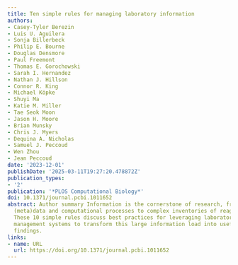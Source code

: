 ```yaml
---
title: Ten simple rules for managing laboratory information
authors:
- Casey-Tyler Berezin
- Luis U. Aguilera
- Sonja Billerbeck
- Philip E. Bourne
- Douglas Densmore
- Paul Freemont
- Thomas E. Gorochowski
- Sarah I. Hernandez
- Nathan J. Hillson
- Connor R. King
- Michael Köpke
- Shuyi Ma
- Katie M. Miller
- Tae Seok Moon
- Jason H. Moore
- Brian Munsky
- Chris J. Myers
- Dequina A. Nicholas
- Samuel J. Peccoud
- Wen Zhou
- Jean Peccoud
date: '2023-12-01'
publishDate: '2025-03-11T19:27:20.478872Z'
publication_types:
- '2'
publication: '*PLOS Computational Biology*'
doi: 10.1371/journal.pcbi.1011652
abstract: Author summary Information is the cornerstone of research, from experimental
  (meta)data and computational processes to complex inventories of reagents and equipment.
  These 10 simple rules discuss best practices for leveraging laboratory information
  management systems to transform this large information load into useful scientific
  findings.
links:
- name: URL
  url: https://doi.org/10.1371/journal.pcbi.1011652
---
```

